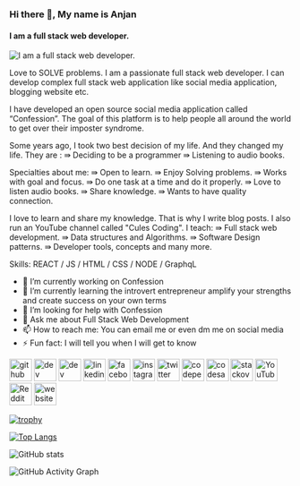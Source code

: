 ### Hi there 👋, My name is Anjan
#### I am a full stack web developer.
![I am a full stack web developer.](https://arturssmirnovs.github.io/github-profile-readme-generator/images/banner.png)

Love to SOLVE problems. I am a passionate full stack web developer. I can develop complex full stack web application like social media application, blogging website etc.

I have developed an open source social media application called “Confession”. The goal of this platform is to help people all around the world to get over their imposter syndrome.

Some years ago, I took two best decision of my life. And they changed my life. They are :
     ⇛ Deciding to be a programmer
     ⇛ Listening to audio books.

Specialties about me:
    ⇛ Open to learn.
    ⇛ Enjoy Solving problems.
    ⇛ Works with goal and focus.
    ⇛ Do one task at a time and do it properly.
    ⇛ Love to listen audio books.
    ⇛ Share knowledge.
    ⇛ Wants to have quality connection.

I love to learn and share my knowledge. That is why I write blog posts. I also run an YouTube channel called "Cules Coding".
 I teach:
    ⇛ Full stack web development.
    ⇛ Data structures and Algorithms.
    ⇛ Software Design patterns.
    ⇛ Developer tools, concepts and many more.


Skills: REACT / JS / HTML / CSS / NODE / GraphqL 

- 🔭 I’m currently working on Confession 
- 🌱 I’m currently learning the introvert entrepreneur amplify your strengths and create success on your own terms 
- 🤔 I’m looking for help with Confession 
- 💬 Ask me about Full Stack Web Development 
- 📫 How to reach me: You can email me or even dm me on social media 
- ⚡ Fun fact: I will tell you when I will get to know 


[<img src='https://cdn.jsdelivr.net/npm/simple-icons@3.0.1/icons/github.svg' alt='github' height='40'>](https://github.com/thatanjan)  [<img src='https://cdn.jsdelivr.net/npm/simple-icons@3.0.1/icons/dev-dot-to.svg' alt='dev' height='40'>](https://dev.to/thatanjan)  [<img src='https://cdn.jsdelivr.net/npm/simple-icons@3.0.1/icons/hashnode.svg' alt='dev' height='40'>](thatanjan)  [<img src='https://cdn.jsdelivr.net/npm/simple-icons@3.0.1/icons/linkedin.svg' alt='linkedin' height='40'>](https://www.linkedin.com/in/thatanjan/)  [<img src='https://cdn.jsdelivr.net/npm/simple-icons@3.0.1/icons/facebook.svg' alt='facebook' height='40'>](https://www.facebook.com/thatanjan)  [<img src='https://cdn.jsdelivr.net/npm/simple-icons@3.0.1/icons/instagram.svg' alt='instagram' height='40'>](https://www.instagram.com/thatanjan/)  [<img src='https://cdn.jsdelivr.net/npm/simple-icons@3.0.1/icons/twitter.svg' alt='twitter' height='40'>](https://twitter.com/thatanjan)  [<img src='https://cdn.jsdelivr.net/npm/simple-icons@3.0.1/icons/codepen.svg' alt='codepen' height='40'>](https://codepen.io/thatanjan)  [<img src='https://cdn.jsdelivr.net/npm/simple-icons@3.0.1/icons/codesandbox.svg' alt='codesandbox' height='40'>](https://codesandbox.io/u/thatanjan)  [<img src='https://cdn.jsdelivr.net/npm/simple-icons@3.0.1/icons/stackoverflow.svg' alt='stackoverflow' height='40'>](https://stackoverflow.com/users/thatanjan)  [<img src='https://cdn.jsdelivr.net/npm/simple-icons@3.0.1/icons/youtube.svg' alt='YouTube' height='40'>](https://www.youtube.com/channel/UCBaGowNYTUsm3IDaHbLRMYw?sub_confirmation=1)  [<img src='https://cdn.jsdelivr.net/npm/simple-icons@3.0.1/icons/reddit.svg' alt='Reddit' height='40'>](https://www.reddit.com/user/thatanjan)  [<img src='https://cdn.jsdelivr.net/npm/simple-icons@3.0.1/icons/icloud.svg' alt='website' height='40'>](anjan.vercel.app)  

[![trophy](https://github-profile-trophy.vercel.app/?username=thatanjan)](https://github.com/ryo-ma/github-profile-trophy)

[![Top Langs](https://github-readme-stats.vercel.app/api/top-langs/?username=thatanjan)](https://github.com/anuraghazra/github-readme-stats)

![GitHub stats](https://github-readme-stats.vercel.app/api?username=thatanjan&show_icons=true)  

![GitHub Activity Graph](https://activity-graph.herokuapp.com/graph?username=thatanjan)  

